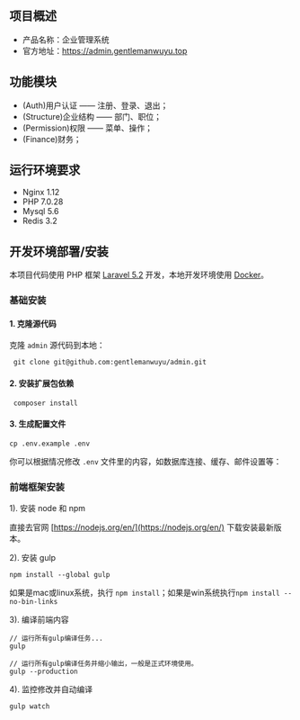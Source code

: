 ## 项目概述
* 产品名称：企业管理系统
* 官方地址：https://admin.gentlemanwuyu.top

## 功能模块
- (Auth)用户认证 —— 注册、登录、退出；
- (Structure)企业结构 —— 部门、职位；
- (Permission)权限 —— 菜单、操作；
- (Finance)财务；

## 运行环境要求
- Nginx 1.12
- PHP 7.0.28
- Mysql 5.6
- Redis 3.2

## 开发环境部署/安装

本项目代码使用 PHP 框架 [Laravel 5.2](https://d.laravel-china.org/docs/5.2/) 开发，本地开发环境使用 [Docker](https://github.com/gentlemanwuyu/dockerproject)。

### 基础安装

#### 1. 克隆源代码

克隆 `admin` 源代码到本地：

     git clone git@github.com:gentlemanwuyu/admin.git

#### 2. 安装扩展包依赖

     composer install

#### 3. 生成配置文件

```
cp .env.example .env
```

你可以根据情况修改 `.env` 文件里的内容，如数据库连接、缓存、邮件设置等：

### 前端框架安装

1). 安装 node 和 npm

直接去官网 [https://nodejs.org/en/](https://nodejs.org/en/) 下载安装最新版本。

2). 安装 gulp

    npm install --global gulp

如果是mac或linux系统，执行 `npm install`；如果是win系统执行`npm install --no-bin-links`

3). 编译前端内容

```shell
// 运行所有gulp编译任务...
gulp

// 运行所有gulp编译任务并缩小输出，一般是正式环境使用。
gulp --production
```

4). 监控修改并自动编译

```shell
gulp watch
```
